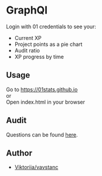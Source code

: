 # GraphQl

Login with 01 credentials to see your:

- Current XP
- Project points as a pie chart
- Audit ratio
- XP progress by time

## Usage

Go to https://01stats.github.io \
or \
Open index.html in your browser


## Audit

Questions can be found [here](https://github.com/01-edu/public/tree/master/subjects/graphql/audit).

## Author
- [Viktoriia/vavstanc](https://01.kood.tech/git/vavstanc)
